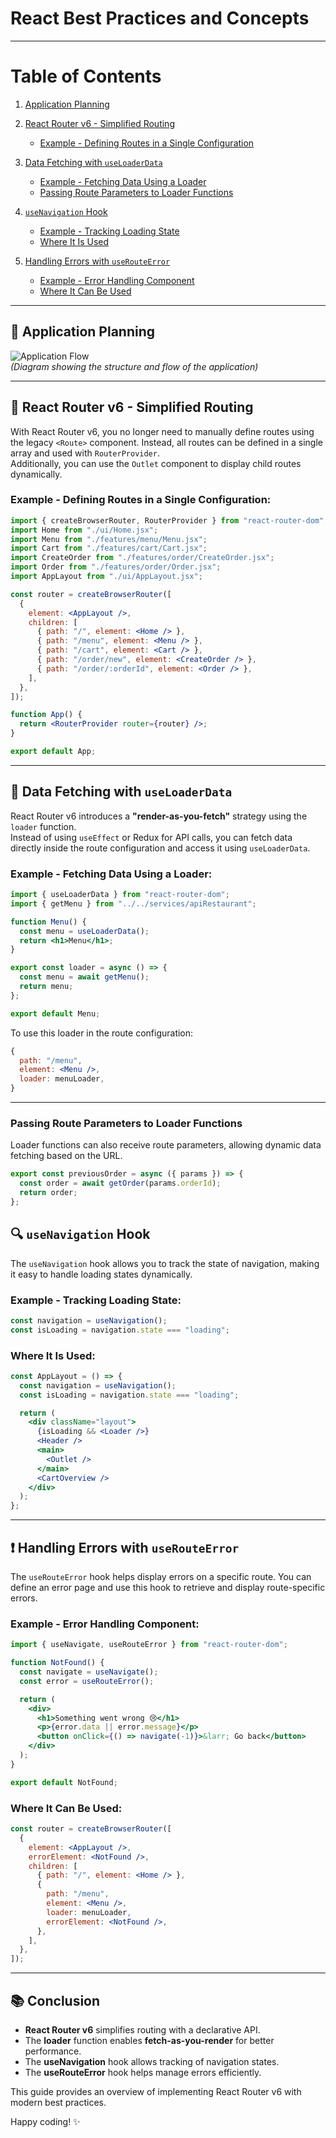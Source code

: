 # React Best Practices and Concepts

---

# Table of Contents

1. [Application Planning](#application-planning)

2. [React Router v6 - Simplified Routing](#react-router-v6---simplified-routing)

   - [Example - Defining Routes in a Single Configuration](#example---defining-routes-in-a-single-configuration)

3. [Data Fetching with `useLoaderData`](#data-fetching-with-useloaderdata)

   - [Example - Fetching Data Using a Loader](#example---fetching-data-using-a-loader)
   - [Passing Route Parameters to Loader Functions](#passing-route-parameters-to-loader-functions)

4. [`useNavigation` Hook](#usenavigation-hook)

   - [Example - Tracking Loading State](#example---tracking-loading-state)
   - [Where It Is Used](#where-it-is-used)

5. [Handling Errors with `useRouteError`](#handling-errors-with-userouteerror)

   - [Example - Error Handling Component](#example---error-handling-component)
   - [Where It Can Be Used](#where-it-can-be-used)

---

## 📌 Application Planning

![Application Flow](image.png)  
_(Diagram showing the structure and flow of the application)_

---

## 🚀 React Router v6 - Simplified Routing

With React Router v6, you no longer need to manually define routes using the legacy `<Route>` component. Instead, all routes can be defined in a single array and used with `RouterProvider`.  
Additionally, you can use the `Outlet` component to display child routes dynamically.

### Example - Defining Routes in a Single Configuration:

```jsx
import { createBrowserRouter, RouterProvider } from "react-router-dom";
import Home from "./ui/Home.jsx";
import Menu from "./features/menu/Menu.jsx";
import Cart from "./features/cart/Cart.jsx";
import CreateOrder from "./features/order/CreateOrder.jsx";
import Order from "./features/order/Order.jsx";
import AppLayout from "./ui/AppLayout.jsx";

const router = createBrowserRouter([
  {
    element: <AppLayout />,
    children: [
      { path: "/", element: <Home /> },
      { path: "/menu", element: <Menu /> },
      { path: "/cart", element: <Cart /> },
      { path: "/order/new", element: <CreateOrder /> },
      { path: "/order/:orderId", element: <Order /> },
    ],
  },
]);

function App() {
  return <RouterProvider router={router} />;
}

export default App;
```

---

## 🔄 Data Fetching with `useLoaderData`

React Router v6 introduces a **"render-as-you-fetch"** strategy using the `loader` function.  
Instead of using `useEffect` or Redux for API calls, you can fetch data directly inside the route configuration and access it using `useLoaderData`.

### Example - Fetching Data Using a Loader:

```jsx
import { useLoaderData } from "react-router-dom";
import { getMenu } from "../../services/apiRestaurant";

function Menu() {
  const menu = useLoaderData();
  return <h1>Menu</h1>;
}

export const loader = async () => {
  const menu = await getMenu();
  return menu;
};

export default Menu;
```

To use this loader in the route configuration:

```jsx
{
  path: "/menu",
  element: <Menu />,
  loader: menuLoader,
}
```

---

### Passing Route Parameters to Loader Functions

Loader functions can also receive route parameters, allowing dynamic data fetching based on the URL.

```jsx
export const previousOrder = async ({ params }) => {
  const order = await getOrder(params.orderId);
  return order;
};
```

## 🔍 `useNavigation` Hook

The `useNavigation` hook allows you to track the state of navigation, making it easy to handle loading states dynamically.

### Example - Tracking Loading State:

```jsx
const navigation = useNavigation();
const isLoading = navigation.state === "loading";
```

### Where It Is Used:

```jsx
const AppLayout = () => {
  const navigation = useNavigation();
  const isLoading = navigation.state === "loading";

  return (
    <div className="layout">
      {isLoading && <Loader />}
      <Header />
      <main>
        <Outlet />
      </main>
      <CartOverview />
    </div>
  );
};
```

---

## ❗️ Handling Errors with `useRouteError`

The `useRouteError` hook helps display errors on a specific route. You can define an error page and use this hook to retrieve and display route-specific errors.

### Example - Error Handling Component:

```jsx
import { useNavigate, useRouteError } from "react-router-dom";

function NotFound() {
  const navigate = useNavigate();
  const error = useRouteError();

  return (
    <div>
      <h1>Something went wrong 😢</h1>
      <p>{error.data || error.message}</p>
      <button onClick={() => navigate(-1)}>&larr; Go back</button>
    </div>
  );
}

export default NotFound;
```

### Where It Can Be Used:

```jsx
const router = createBrowserRouter([
  {
    element: <AppLayout />,
    errorElement: <NotFound />,
    children: [
      { path: "/", element: <Home /> },
      {
        path: "/menu",
        element: <Menu />,
        loader: menuLoader,
        errorElement: <NotFound />,
      },
    ],
  },
]);
```

---

## 📚 Conclusion

- **React Router v6** simplifies routing with a declarative API.
- The **loader** function enables **fetch-as-you-render** for better performance.
- The **useNavigation** hook allows tracking of navigation states.
- The **useRouteError** hook helps manage errors efficiently.

This guide provides an overview of implementing React Router v6 with modern best practices.

Happy coding! ✨
